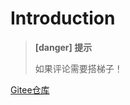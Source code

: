 # Introduction

> **[danger] 提示**
>
> 如果评论需要搭梯子！

[Gitee仓库](https://gitee.com/samcoding/iOSExample.git)